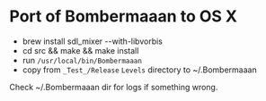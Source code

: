 Port of Bombermaaan to OS X
===

* brew install sdl_mixer --with-libvorbis
* cd src && make && make install
* run `/usr/local/bin/Bombermaaan`
* copy from `_Test_/Release` `Levels` directory to ~/.Bombermaaan

Check ~/.Bombermaaan dir for logs if something wrong.
